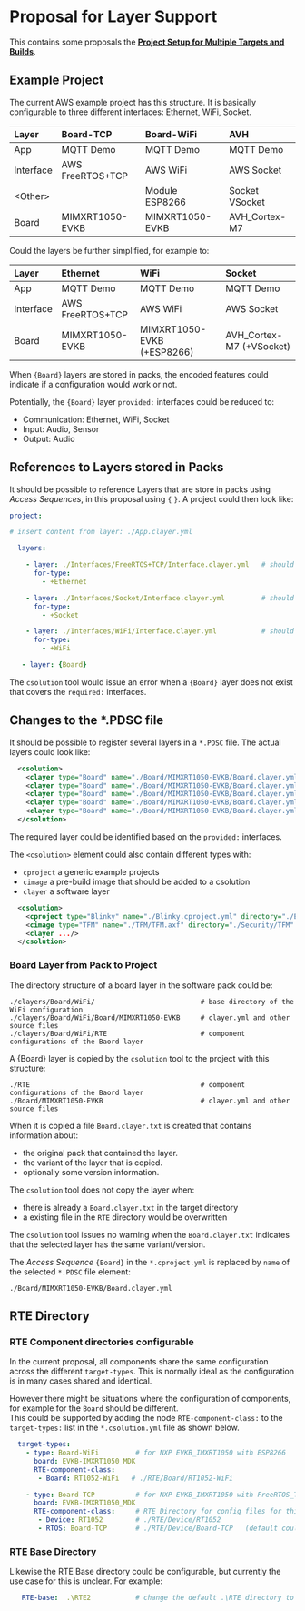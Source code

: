 # Proposal for Layer Support

This contains some proposals the [**Project Setup for Multiple Targets and Builds**](https://github.com/Open-CMSIS-Pack/devtools/blob/main/tools/projmgr/docs/Manual/Overview.md#project-setup-for-multiple-targets-and-builds).


## Example Project 

The current AWS example project has this structure.  It is basically configurable to three different interfaces: Ethernet, WiFi, Socket.


Layer               | Board-TCP              | Board-WiFi            | AVH
:-------------------|:-----------------------|:----------------------|:--------------------------
App                 | MQTT Demo              | MQTT Demo             | MQTT Demo
Interface           | AWS FreeRTOS+TCP       | AWS WiFi              | AWS Socket
\<Other\>           |                        | Module ESP8266        | Socket VSocket
Board               | MIMXRT1050-EVKB        | MIMXRT1050-EVKB       | AVH_Cortex-M7

Could the layers be further simplified, for example to:

Layer               | Ethernet               | WiFi                           | Socket
:-------------------|:-----------------------|:-------------------------------|:--------------------------
App                 | MQTT Demo              | MQTT Demo                      | MQTT Demo
Interface           | AWS FreeRTOS+TCP       | AWS WiFi                       | AWS Socket
Board               | MIMXRT1050-EVKB        | MIMXRT1050-EVKB (+ESP8266)     | AVH_Cortex-M7 (+VSocket)

When `{Board}` layers are stored in packs, the encoded features could indicate if a configuration would work or not.

Potentially, the `{Board}` layer `provided:` interfaces could be reduced to:
  - Communication: Ethernet, WiFi, Socket
  - Input: Audio, Sensor
  - Output: Audio


## References to Layers stored in Packs

It should be possible to reference Layers that are store in packs using *Access Sequences*, in this proposal using `{` `}`.
A project could then look like:

```yml
project:

# insert content from layer: ./App.clayer.yml

  layers:

    - layer: ./Interfaces/FreeRTOS+TCP/Interface.clayer.yml   # should be ./Interface/AWS/FreeRTOS+TCP/Interface.clayer.yml
      for-type:
        - +Ethernet

    - layer: ./Interfaces/Socket/Interface.clayer.yml         # should be ./Interface/AWS/Socket/Interface.clayer.yml
      for-type:
        - +Socket

    - layer: ./Interfaces/WiFi/Interface.clayer.yml           # should be ./Interface/AWS/WiFi/Interface.clayer.yml
      for-type:
        - +WiFi

   - layer: {Board}
```

The `csolution` tool would issue an error when a `{Board}` layer does not exist that covers the `required:` interfaces.

## Changes to the *.PDSC file

It should be possible to register several layers in a `*.PDSC` file.  The actual layers could look like:
```xml
  <csolution>
    <clayer type="Board" name="./Board/MIMXRT1050-EVKB/Board.clayer.yml" directory="./clayers/Board/Basic"/>
    <clayer type="Board" name="./Board/MIMXRT1050-EVKB/Board.clayer.yml" directory="./clayers/Board/WiFi"/>
    <clayer type="Board" name="./Board/MIMXRT1050-EVKB/Board.clayer.yml" directory="./clayers/Board/Ethernet"/>
    <clayer type="Board" name="./Board/MIMXRT1050-EVKB/Board.clayer.yml" directory="./clayers/Board/AudioIO" condition="AudioIO"/>
    <clayer type="Board" name="./Board/MIMXRT1050-EVKB/Board.clayer.yml" directory="./clayers/Board/SensorIn"/>
  </csolution>
```
The required layer could be identified based on the `provided:` interfaces.

The `<csolution>` element could also contain different types with:
  - `cproject` a generic example projects
  - `cimage` a pre-build image that should be added to a csolution
  - `clayer` a software layer 
  

```xml
  <csolution>
    <cproject type="Blinky" name="./Blinky.cproject.yml" directory="./Examples/Blinky"/>
    <cimage type="TFM" name="./TFM/TFM.axf" directory="./Security/TFM" condition="Secure"/>
    <clayer .../>
  </csolution>
```

### Board Layer from Pack to Project

The directory structure of a board layer in the software pack could be:
```
./clayers/Board/WiFi/                          # base directory of the WiFi configuration
./clayers/Board/WiFi/Board/MIMXRT1050-EVKB     # clayer.yml and other source files
./clayers/Board/WiFi/RTE                       # component configurations of the Baord layer
```

A {Board} layer is copied by the `csolution` tool to the project with this structure:
```
./RTE                                          # component configurations of the Baord layer
./Board/MIMXRT1050-EVKB                        # clayer.yml and other source files
```

When it is copied a file `Board.clayer.txt` is created that contains information about:
  - the original pack that contained the layer.
  - the variant of the layer that is copied.
  - optionally some version information.
  
The `csolution` tool does not copy the layer when:
  - there is already a `Board.clayer.txt` in the target directory
  - a existing file in the `RTE` directory would be overwritten
  
The `csolution` tool issues no warning when the `Board.clayer.txt` indicates that the selected layer has the same variant/version.

The *Access Sequence* `{Board}` in the `*.cproject.yml` is replaced by `name` of the selected `*.PDSC` file element:
```
./Board/MIMXRT1050-EVKB/Board.clayer.yml
```


## RTE Directory

### RTE Component directories configurable

In the current proposal, all components share the same configuration across the different `target-types`. This is normally ideal
as the configuration is in many cases shared and identical.  

However there might be situations where the configuration of components, for example for the `Board` should be different.  
This could be supported by adding the node `RTE-component-class:` to the `target-types:` list in the `*.csolution.yml` file as shown below.

```yml
  target-types:
    - type: Board-WiFi         # for NXP EVKB_IMXRT1050 with ESP8266
      board: EVKB-IMXRT1050_MDK
      RTE-component-class:
       - Board: RT1052-WiFi   # ./RTE/Board/RT1052-WiFi

    - type: Board-TCP          # for NXP EVKB_IMXRT1050 with FreeRTOS_TCP wired Ethernet
      board: EVKB-IMXRT1050_MDK
      RTE-component-class:     # RTE Directory for config files for this target
       - Device: RT1052        # ./RTE/Device/RT1052
       - RTOS: Board-TCP       # ./RTE/Device/Board-TCP   (default could be target-type name)
```

### RTE Base Directory

Likewise the RTE Base directory could be configurable, but currently the use case for this is unclear.  For example:
```yml
   RTE-base:  .\RTE2           # change the default .\RTE directory to .\RTE2
```


